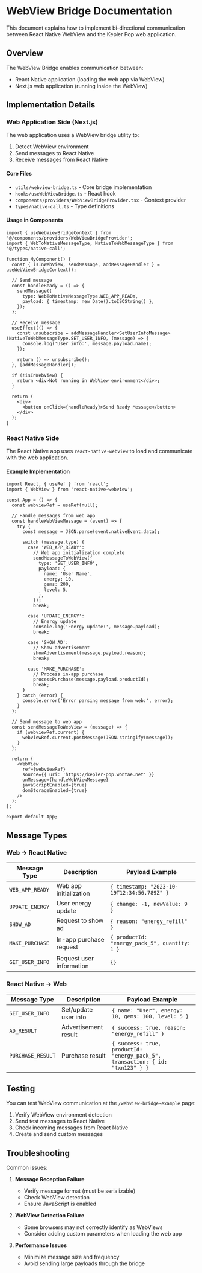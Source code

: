 # WebView Bridge Documentation

This document explains how to implement bi-directional communication between React Native WebView and the Kepler Pop web application.

## Overview

The WebView Bridge enables communication between:

- React Native application (loading the web app via WebView)
- Next.js web application (running inside the WebView)

## Implementation Details

### Web Application Side (Next.js)

The web application uses a WebView bridge utility to:

1. Detect WebView environment
2. Send messages to React Native
3. Receive messages from React Native

#### Core Files

- `utils/webview-bridge.ts` - Core bridge implementation
- `hooks/useWebViewBridge.ts` - React hook
- `components/providers/WebViewBridgeProvider.tsx` - Context provider
- `types/native-call.ts` - Type definitions

#### Usage in Components

```tsx
import { useWebViewBridgeContext } from '@/components/providers/WebViewBridgeProvider';
import { WebToNativeMessageType, NativeToWebMessageType } from '@/types/native-call';

function MyComponent() {
  const { isInWebView, sendMessage, addMessageHandler } = useWebViewBridgeContext();

  // Send message
  const handleReady = () => {
    sendMessage({
      type: WebToNativeMessageType.WEB_APP_READY,
      payload: { timestamp: new Date().toISOString() },
    });
  };

  // Receive message
  useEffect(() => {
    const unsubscribe = addMessageHandler<SetUserInfoMessage>(NativeToWebMessageType.SET_USER_INFO, (message) => {
      console.log('User info:', message.payload.name);
    });

    return () => unsubscribe();
  }, [addMessageHandler]);

  if (!isInWebView) {
    return <div>Not running in WebView environment</div>;
  }

  return (
    <div>
      <button onClick={handleReady}>Send Ready Message</button>
    </div>
  );
}
```

### React Native Side

The React Native app uses `react-native-webview` to load and communicate with the web application.

#### Example Implementation

```tsx
import React, { useRef } from 'react';
import { WebView } from 'react-native-webview';

const App = () => {
  const webviewRef = useRef(null);

  // Handle messages from web app
  const handleWebViewMessage = (event) => {
    try {
      const message = JSON.parse(event.nativeEvent.data);

      switch (message.type) {
        case 'WEB_APP_READY':
          // Web app initialization complete
          sendMessageToWebView({
            type: 'SET_USER_INFO',
            payload: {
              name: 'User Name',
              energy: 10,
              gems: 200,
              level: 5,
            },
          });
          break;

        case 'UPDATE_ENERGY':
          // Energy update
          console.log('Energy update:', message.payload);
          break;

        case 'SHOW_AD':
          // Show advertisement
          showAdvertisement(message.payload.reason);
          break;

        case 'MAKE_PURCHASE':
          // Process in-app purchase
          processPurchase(message.payload.productId);
          break;
      }
    } catch (error) {
      console.error('Error parsing message from web:', error);
    }
  };

  // Send message to web app
  const sendMessageToWebView = (message) => {
    if (webviewRef.current) {
      webviewRef.current.postMessage(JSON.stringify(message));
    }
  };

  return (
    <WebView
      ref={webviewRef}
      source={{ uri: 'https://kepler-pop.wontae.net' }}
      onMessage={handleWebViewMessage}
      javaScriptEnabled={true}
      domStorageEnabled={true}
    />
  );
};

export default App;
```

## Message Types

### Web → React Native

| Message Type    | Description              | Payload Example                               |
| --------------- | ------------------------ | --------------------------------------------- |
| `WEB_APP_READY` | Web app initialization   | `{ timestamp: "2023-10-19T12:34:56.789Z" }`   |
| `UPDATE_ENERGY` | User energy update       | `{ change: -1, newValue: 9 }`                 |
| `SHOW_AD`       | Request to show ad       | `{ reason: "energy_refill" }`                 |
| `MAKE_PURCHASE` | In-app purchase request  | `{ productId: "energy_pack_5", quantity: 1 }` |
| `GET_USER_INFO` | Request user information | `{}`                                          |

### React Native → Web

| Message Type      | Description          | Payload Example                                                                |
| ----------------- | -------------------- | ------------------------------------------------------------------------------ |
| `SET_USER_INFO`   | Set/update user info | `{ name: "User", energy: 10, gems: 100, level: 5 }`                            |
| `AD_RESULT`       | Advertisement result | `{ success: true, reason: "energy_refill" }`                                   |
| `PURCHASE_RESULT` | Purchase result      | `{ success: true, productId: "energy_pack_5", transaction: { id: "txn123" } }` |

## Testing

You can test WebView communication at the `/webview-bridge-example` page:

1. Verify WebView environment detection
2. Send test messages to React Native
3. Check incoming messages from React Native
4. Create and send custom messages

## Troubleshooting

Common issues:

1. **Message Reception Failure**
   - Verify message format (must be serializable)
   - Check WebView detection
   - Ensure JavaScript is enabled

2. **WebView Detection Failure**
   - Some browsers may not correctly identify as WebViews
   - Consider adding custom parameters when loading the web app

3. **Performance Issues**
   - Minimize message size and frequency
   - Avoid sending large payloads through the bridge
